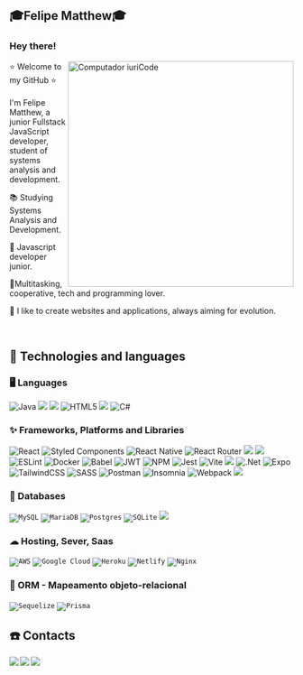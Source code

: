 ## ​🎓​Felipe Matthew​🎓​
### Hey there! 

<img src="https://raw.githubusercontent.com/MicaelliMedeiros/micaellimedeiros/master/image/computer-illustration.png" min-width="400px" max-width="400px" width="400px" align="right" alt="Computador iuriCode">

<p align="left"> 
​⭐​ Welcome to my GitHub ​⭐​ <br><br>
 I'm Felipe Matthew, a junior Fullstack JavaScript developer, student of systems analysis and development.
</p>

<p align="left">
  📚 Studying Systems Analysis and Development.
</p>

<p align="left">
  💼 Javascript developer junior.
</p>

<p align="left">
  🤹Multitasking, cooperative, tech and programming lover.
</p>

<p align="left">
  🥰 I like to create websites and applications, always aiming for evolution.
</p>
<br>

</p> 


## 🚀 Technologies and languages

### 🖥 Languages

![Java](https://img.shields.io/badge/java-%23ED8B00.svg?style=for-the-badge&logo=java&logoColor=white)
<img src="https://img.shields.io/badge/TypeScript-007ACC?style=for-the-badge&logo=typescript&logoColor=white"/>
<img src="https://img.shields.io/badge/JavaScript-323330?style=for-the-badge&logo=javascript&logoColor=F7DF1E"/>
![HTML5](https://img.shields.io/badge/html5-%23E34F26.svg?style=for-the-badge&logo=html5&logoColor=white)
<img src="https://img.shields.io/badge/CSS3-1572B6?style=for-the-badge&logo=css3&logoColor=white"/>
![C#](https://img.shields.io/badge/c%23-%23239120.svg?style=for-the-badge&logo=c-sharp&logoColor=white)

### ✨ Frameworks, Platforms and Libraries

![React](https://img.shields.io/badge/react-%2320232a.svg?style=for-the-badge&logo=react&logoColor=%2361DAFB)</code>
![Styled Components](https://img.shields.io/badge/styled--components-DB7093?style=for-the-badge&logo=styled-components&logoColor=white)</code>
![React Native](https://img.shields.io/badge/react_native-%2320232a.svg?style=for-the-badge&logo=react&logoColor=%2361DAFB)</code>
![React Router](https://img.shields.io/badge/React_Router-CA4245?style=for-the-badge&logo=react-router&logoColor=white)</code>
<img src="https://img.shields.io/badge/Node.js-43853D?style=for-the-badge&logo=node.js&logoColor=white"/></code>
<img src="https://img.shields.io/badge/Express.js-404D59?style=for-the-badge"/></code>
![ESLint](https://img.shields.io/badge/ESLint-4B3263?style=for-the-badge&logo=eslint&logoColor=white)</code>
![Docker](https://img.shields.io/badge/docker-%230db7ed.svg?style=for-the-badge&logo=docker&logoColor=white)</code>
![Babel](https://img.shields.io/badge/Babel-F9DC3e?style=for-the-badge&logo=babel&logoColor=black)</code>
![JWT](https://img.shields.io/badge/JWT-black?style=for-the-badge&logo=JSON%20web%20tokens)</code>
![NPM](https://img.shields.io/badge/NPM-%23000000.svg?style=for-the-badge&logo=npm&logoColor=white)</code>
![Jest](https://img.shields.io/badge/-jest-%23C21325?style=for-the-badge&logo=jest&logoColor=white)</code>
![Vite](https://img.shields.io/badge/vite-%23646CFF.svg?style=for-the-badge&logo=vite&logoColor=white)</code>
<img src="https://img.shields.io/badge/Bootstrap-563D7C?style=for-the-badge&logo=bootstrap&logoColor=white"/></code>
![.Net](https://img.shields.io/badge/.NET-5C2D91?style=for-the-badge&logo=.net&logoColor=white)</code>
![Expo](https://img.shields.io/badge/expo-1C1E24?style=for-the-badge&logo=expo&logoColor=#D04A37)</code>
![TailwindCSS](https://img.shields.io/badge/tailwindcss-%2338B2AC.svg?style=for-the-badge&logo=tailwind-css&logoColor=white)</code>
![SASS](https://img.shields.io/badge/SASS-hotpink.svg?style=for-the-badge&logo=SASS&logoColor=white)</code>
![Postman](https://img.shields.io/badge/Postman-FF6C37?style=for-the-badge&logo=postman&logoColor=white)</code>
![Insomnia](https://img.shields.io/badge/Insomnia-black?style=for-the-badge&logo=insomnia&logoColor=5849BE)</code>
![Webpack](https://img.shields.io/badge/webpack-%238DD6F9.svg?style=for-the-badge&logo=webpack&logoColor=black)</code>
<img src="https://img.shields.io/badge/Git-E34F26?style=for-the-badge&logo=git&logoColor=white"/></code>


### 💾 Databases

<code>![MySQL](https://img.shields.io/badge/mysql-%2300f.svg?style=for-the-badge&logo=mysql&logoColor=white)</code>
<code>![MariaDB](https://img.shields.io/badge/MariaDB-003545?style=for-the-badge&logo=mariadb&logoColor=white)</code>
<code>![Postgres](https://img.shields.io/badge/postgres-%23316192.svg?style=for-the-badge&logo=postgresql&logoColor=white)</code>
<code>![SQLite](https://img.shields.io/badge/sqlite-%2307405e.svg?style=for-the-badge&logo=sqlite&logoColor=white)</code>
<code><img src="https://img.shields.io/badge/MongoDB-4EA94B?style=for-the-badge&logo=mongodb&logoColor=white"/></code>

### ☁ Hosting, Sever, Saas

<code>![AWS](https://img.shields.io/badge/AWS-%23FF9900.svg?style=for-the-badge&logo=amazon-aws&logoColor=white)</code>
<code>![Google Cloud](https://img.shields.io/badge/GoogleCloud-%234285F4.svg?style=for-the-badge&logo=google-cloud&logoColor=white)</code>
<code>![Heroku](https://img.shields.io/badge/heroku-%23430098.svg?style=for-the-badge&logo=heroku&logoColor=white)</code>
<code>![Netlify](https://img.shields.io/badge/netlify-%23000000.svg?style=for-the-badge&logo=netlify&logoColor=#00C7B7)</code>
<code>![Nginx](https://img.shields.io/badge/nginx-%23009639.svg?style=for-the-badge&logo=nginx&logoColor=white)</code>


### 🥀 ORM - Mapeamento objeto-relacional

<code>![Sequelize](https://img.shields.io/badge/Sequelize-52B0E7?style=for-the-badge&logo=Sequelize&logoColor=white)</code>
<code>![Prisma](https://img.shields.io/badge/Prisma-3982CE?style=for-the-badge&logo=Prisma&logoColor=white)</code>


## ☎️ Contacts
  <a href = "mailto:felipematthewnascimento.com"><img align="left" src="https://img.shields.io/badge/Gmail-D14836?style=for-the-badge&logo=gmail&logoColor=white" target="_blank"></a>
  <a href = "https://www.linkedin.com/in/felipe-matthew-8312b421b/"><img align="left" src="https://img.shields.io/badge/LinkedIn-0077B5?style=for-the-badge&logo=linkedin&logoColor=white" target="_blank"></a>
  <a href = "https://www.instagram.com/felpsnova_/"><img align="left" src="https://img.shields.io/badge/Instagram-E4405F?style=for-the-badge&logo=instagram&logoColor=white" target="_blank"></a>
  <br><br>
  




